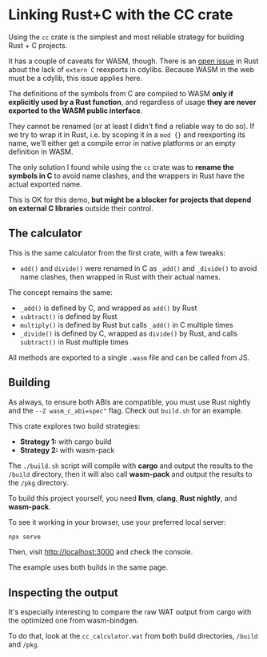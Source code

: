 # Linking Rust+C with the CC crate

Using the `cc` crate is the simplest and most reliable strategy for building Rust + C projects.

It has a couple of caveats for WASM, though. There is an [open issue](https://github.com/rust-lang/rfcs/issues/2771) in Rust about the lack of `extern C` reexports in cdylibs. Because WASM in the web must be a cdylib, this issue applies here.

The definitions of the symbols from C are compiled to WASM **only if explicitly used by a Rust function**, and regardless of usage **they are never exported to the WASM public interface**.

They cannot be renamed (or at least I didn't find a reliable way to do so). If we try to wrap it in Rust, i.e. by scoping it in a `mod {}` and reexporting its name, we'll either get a compile error in native platforms or an empty definition in WASM.

The only solution I found while using the `cc` crate was to **rename the symbols in C** to avoid name clashes, and the wrappers in Rust have the actual exported name.

This is OK for this demo, **but might be a blocker for projects that depend on external C libraries** outside their control.

## The calculator

This is the same calculator from the first crate, with a few tweaks:

- `add()` and `divide()` were renamed in C as `_add()` and `_divide()` to avoid name clashes, then wrapped in Rust with their actual names.

The concept remains the same:

- `_add()` is defined by C, and wrapped as `add()` by Rust
- `subtract()` is defined by Rust
- `multiply()` is defined by Rust but calls `_add()` in C multiple times
- `_divide()` is defined by C, wrapped as `divide()` by Rust, and calls `subtract()` in Rust multiple times

All methods are exported to a single `.wasm` file and can be called from JS.

## Building

As always, to ensure both ABIs are compatible, you must use Rust nightly and the `--Z wasm_c_abi=spec"` flag. Check out `build.sh` for an example.

This crate explores two build strategies:

- **Strategy 1:** with cargo build
- **Strategy 2:** with wasm-pack

The `./build.sh` script will compile with **cargo** and output the results to the `/build` directory, then it will also call **wasm-pack** and output the results to the `/pkg` directory.

To build this project yourself, you need **llvm**, **clang**, **Rust nightly**, and **wasm-pack**.

To see it working in your browser, use your preferred local server:

```bash
npx serve
```

Then, visit <http://localhost:3000> and check the console.

The example uses both builds in the same page.

## Inspecting the output

It's especially interesting to compare the raw WAT output from cargo with the optimized one from wasm-bindgen.

To do that, look at the `cc_calculator.wat` from both build directories, `/build` and `/pkg`.
